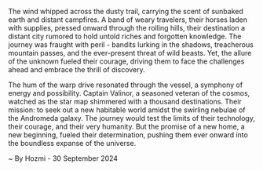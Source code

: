 
The wind whipped across the dusty trail, carrying the scent of sunbaked earth and distant campfires.  A band of weary travelers, their horses laden with supplies, pressed onward through the rolling hills, their destination a distant city rumored to hold untold riches and forgotten knowledge. The journey was fraught with peril - bandits lurking in the shadows, treacherous mountain passes, and the ever-present threat of wild beasts. Yet, the allure of the unknown fueled their courage, driving them to face the challenges ahead and embrace the thrill of discovery.

The hum of the warp drive resonated through the vessel, a symphony of energy and possibility. Captain Valinor, a seasoned veteran of the cosmos, watched as the star map shimmered with a thousand destinations.  Their mission: to seek out a new habitable world amidst the swirling nebulae of the Andromeda galaxy.  The journey would test the limits of their technology, their courage, and their very humanity.  But the promise of a new home, a new beginning, fueled their determination, pushing them ever onward into the boundless expanse of the universe. 

~ By Hozmi - 30 September 2024
